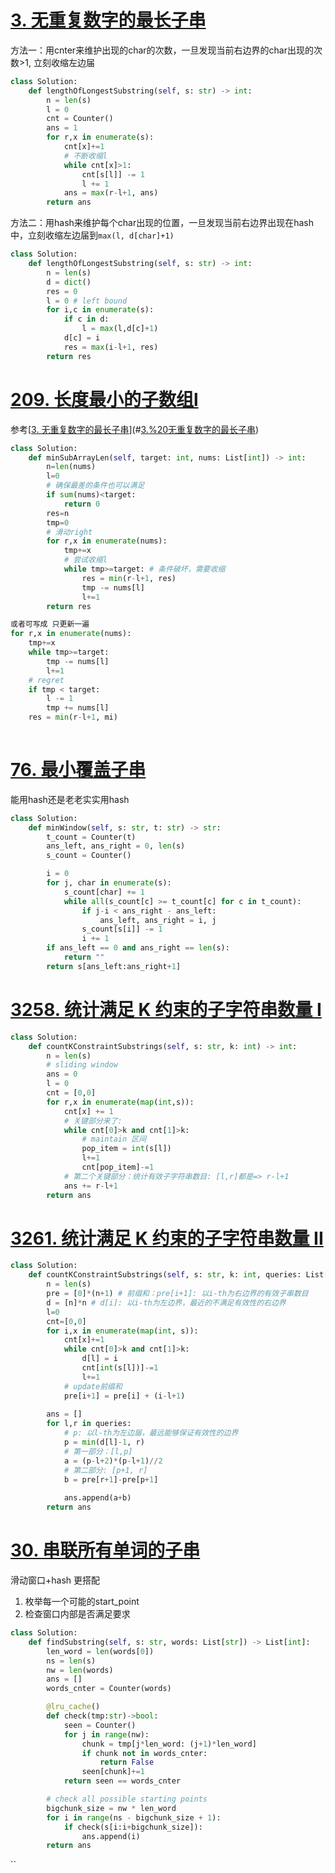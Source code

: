 #  [3. 无重复数字的最长子串](https://leetcode.cn/problems/longest-substring-without-repeating-characters/)
方法一：用cnter来维护出现的char的次数，一旦发现当前右边界的char出现的次数>1, 立刻收缩左边届
```python
class Solution:
    def lengthOfLongestSubstring(self, s: str) -> int:
        n = len(s)
        l = 0
        cnt = Counter()
        ans = 1
        for r,x in enumerate(s):
            cnt[x]+=1
            # 不断收缩l
            while cnt[x]>1:
                cnt[s[l]] -= 1
                l += 1
            ans = max(r-l+1, ans)
        return ans
```
方法二：用hash来维护每个char出现的位置，一旦发现当前右边界出现在hash中，立刻收缩左边届到`max(l, d[char]+1)`
```python
class Solution:
    def lengthOfLongestSubstring(self, s: str) -> int:
        n = len(s)
        d = dict()
        res = 0
        l = 0 # left bound
        for i,c in enumerate(s):
            if c in d:
                l = max(l,d[c]+1)
            d[c] = i
            res = max(i-l+1, res)
        return res
```

# [209. 长度最小的子数组l](https://leetcode.cn/problems/minimum-size-subarray-sum/description/)
参考[[3. 无重复数字的最长子串](https://leetcode.cn/problems/longest-substring-without-repeating-characters/)](#[3.%20无重复数字的最长子串](https%20//leetcode.cn/problems/longest-substring-without-repeating-characters/))
```python
class Solution:
    def minSubArrayLen(self, target: int, nums: List[int]) -> int:
        n=len(nums)
        l=0
        # 确保最差的条件也可以满足
        if sum(nums)<target:
            return 0
        res=n
        tmp=0
        # 滑动right
        for r,x in enumerate(nums):
            tmp+=x
            # 尝试收缩l
            while tmp>=target: # 条件破坏，需要收缩
                res = min(r-l+1, res)
                tmp -= nums[l]
                l+=1
        return res

或者可写成 只更新一遍
for r,x in enumerate(nums):
	tmp+=x
	while tmp>=target:
		tmp -= nums[l]
		l+=1
	# regret
	if tmp < target:
		l -= 1
		tmp += nums[l]
	res = min(r-l+1, mi)
            
```
# [76. 最小覆盖子串](https://leetcode.cn/problems/minimum-window-substring/)
能用hash还是老老实实用hash
```python
class Solution:
    def minWindow(self, s: str, t: str) -> str:
        t_count = Counter(t)
        ans_left, ans_right = 0, len(s)
        s_count = Counter()

        i = 0
        for j, char in enumerate(s):
            s_count[char] += 1
            while all(s_count[c] >= t_count[c] for c in t_count):
                if j-i < ans_right - ans_left:
                    ans_left, ans_right = i, j
                s_count[s[i]] -= 1
                i += 1
        if ans_left == 0 and ans_right == len(s):
            return ""
        return s[ans_left:ans_right+1]
```

#  [3258. 统计满足 K 约束的子字符串数量 I](https://leetcode.cn/problems/count-substrings-that-satisfy-k-constraint-i/)
```python
class Solution:
    def countKConstraintSubstrings(self, s: str, k: int) -> int:
        n = len(s)
        # sliding window
        ans = 0
        l = 0
        cnt = [0,0]
        for r,x in enumerate(map(int,s)):
            cnt[x] += 1
            # 关键部分来了:
            while cnt[0]>k and cnt[1]>k:
                # maintain 区间
                pop_item = int(s[l])
                l+=1
                cnt[pop_item]-=1
            # 第二个关键部分：统计有效子字符串数目: [l,r]都是=> r-l+1
            ans += r-l+1
        return ans
```

#  [3261. 统计满足 K 约束的子字符串数量 II](https://leetcode.cn/problems/count-substrings-that-satisfy-k-constraint-ii/) 
```python
class Solution:
    def countKConstraintSubstrings(self, s: str, k: int, queries: List[List[int]]) -> List[int]:
        n = len(s)
        pre = [0]*(n+1) # 前缀和：pre[i+1]: 以i-th为右边界的有效子串数目
        d = [n]*n # d[i]: 以i-th为左边界，最近的不满足有效性的右边界
        l=0
        cnt=[0,0]
        for i,x in enumerate(map(int, s)):
            cnt[x]+=1
            while cnt[0]>k and cnt[1]>k:
                d[l] = i
                cnt[int(s[l])]-=1
                l+=1
            # update前缀和
            pre[i+1] = pre[i] + (i-l+1)
        
        ans = []
        for l,r in queries:
            # p: 以l-th为左边届，最远能够保证有效性的边界
            p = min(d[l]-1, r)
            # 第一部分：[l,p]
            a = (p-l+2)*(p-l+1)//2
            # 第二部分: [p+1, r]
            b = pre[r+1]-pre[p+1]
            
            ans.append(a+b)
        return ans
```

# [30. 串联所有单词的子串](https://leetcode.cn/problems/substring-with-concatenation-of-all-words/)
滑动窗口+hash 更搭配
1. 枚举每一个可能的start_point
2. 检查窗口内部是否满足要求
```python
class Solution:
    def findSubstring(self, s: str, words: List[str]) -> List[int]:
        len_word = len(words[0])
        ns = len(s)
        nw = len(words)
        ans = []
        words_cnter = Counter(words)

        @lru_cache()
        def check(tmp:str)->bool:
            seen = Counter()
            for j in range(nw):
                chunk = tmp[j*len_word: (j+1)*len_word]
                if chunk not in words_cnter:
                    return False
                seen[chunk]+=1
            return seen == words_cnter

        # check all possible starting points
        bigchunk_size = nw * len_word
        for i in range(ns - bigchunk_size + 1):
            if check(s[i:i+bigchunk_size]):
                ans.append(i)
        return ans
```
``